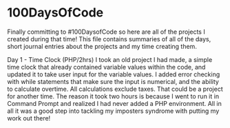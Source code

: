 # 100DaysOfCode
Finally committing to #100DaysofCode so here are all of the projects I created during that time!
This file contains summaries of all of the days, short journal entries about the projects and my time creating them.

Day 1 - Time Clock (PHP/2hrs)
I took an old project I had made, a simple time clock that already contained variable values within the code, and updated it to take user input for the variable values. I added error checking with while statements that make sure the input is numerical, and the ability to calculate overtime. All calculations exclude taxes. That could be a project for another time. The reason it took two hours is because I went to run it in Command Prompt and realized I had never added a PHP environment. All in all it was a good step into tackling my imposters syndrome with putting my work out there!
